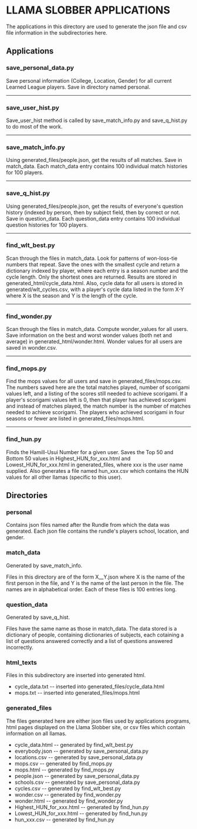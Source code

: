 # LLAMA SLOBBER APPLICATIONS

The applications in this directory are used to generate the json file and
csv file information in the subdirectories here.

## Applications

### save_personal_data.py

Save personal information (College, Location, Gender) for all current
Learned League players.  Save in directory named personal.

***

### save_user_hist.py

Save_user_hist method is called by save_match_info.py and save_q_hist.py
to do most of the work.

***

### save_match_info.py

Using generated_files/people.json, get the results of all matches.  Save in
match_data.  Each match_data entry contains 100 individual match histories
for 100 players.

***

### save_q_hist.py

Using generated_files/people.json, get the results of everyone's question
history (indexed by person, then by subject field, then by correct or not.
Save in question_data.  Each question_data entry contains 100 individual
question histories for 100 players.

***

### find_wlt_best.py

Scan through the files in match_data.  Look for patterns of won-loss-tie
numbers that repeat.  Save the ones with the smallest cycle and return a
dictionary indexed by player, where each entry is a season number and the
cycle length.  Only the shortest ones are returned.  Results are stored in
generated_html/cycle_data.html.  Also, cycle data for all users is stored
in generated/wlt_cycles.csv, with a player's cycle data listed in the form
X-Y where X is the season and Y is the length of the cycle.

***

### find_wonder.py

Scan through the files in match_data.  Compute wonder_values for all users.
Save information on the best and worst wonder values (both net and average)
in generated_html/wonder.html.  Wonder values for all users are saved in
wonder.csv.

***

### find_mops.py

Find the mops values for all users and save in generated_files/mops.csv.
The numbers saved here are the total matches played, number of scorigami
values left, and a listing of the scores still needed to achieve scorigami.
If a player's scorigami values left is 0, then that player has achieved
scorigami and instead of matches played, the match number is the number
of matches needed to achieve scorigami.  The players who achieved scorigami
in four seasons or fewer are listed in generated_files/mops.html.

***

### find_hun.py

Finds the Hamill-Usui Number for a given user.  Saves the Top 50 and
Bottom 50 values in Highest_HUN_for_xxx.html and Lowest_HUN_for_xxx.html
in generated_files, where xxx is the user name supplied.  Also generates
a file named hun_xxx.csv which contains the HUN values for all other
llamas (specific to this user).

## Directories

### personal

Contains json files named after the Rundle from which the data was
generated.  Each json file contains the rundle's players school,
location, and gender.


### match_data

Generated by save_match_info.

Files in this directory are of the form X__Y.json where X is the name of the
first person in the file, and Y is the name of the last person in the file.
The names are in alphabetical order.  Each of these files is 100 entries long.


### question_data

Generated by save_q_hist.

Files have the same name as those in match_data.  The data stored is a
dictionary of people, containing dictionaries of subjects, each cotaining
a list of questions answered correctly and a list of questions answered
incorrectly.


### html_texts

Files in this subdirectory are inserted into generated html.

* cycle_data.txt -- inserted into generated_files/cycle_data.html
* mops.txt -- inserted into generated_files/mops.html


### generated_files

The files generated here are either json files used by applications programs,
html pages displayed on the Llama Slobber site, or csv files which contain
information on all llamas.

 * cycle_data.html -- generated by find_wlt_best.py
 * everybody.json -- generated by save_personal_data.py
 * locations.csv -- generated by save_personal_data.py
 * mops.csv -- generated by find_mops.py
 * mops.html -- generated by find_mops.py
 * people.json -- generated by save_personal_data.py
 * schools.csv -- generated by save_personal_data.py
 * cycles.csv -- generated by find_wlt_best.py
 * wonder.csv -- generated by find_wonder.py
 * wonder.html -- generated by find_wonder.py
 * Highest_HUN_for_xxx.html --  generated by find_hun.py
 * Lowest_HUN_for_xxx.html --  generated by find_hun.py
 * hun_xxx.csv -- generated by find_hun.py
